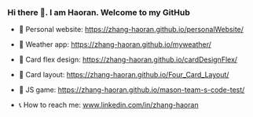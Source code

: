 ### Hi there 👋. I am Haoran. Welcome to my GitHub
- 📌 Personal website: https://zhang-haoran.github.io/personalWebsite/
- 📌 Weather app: https://zhang-haoran.github.io/myweather/
- 📌 Card flex design: https://zhang-haoran.github.io/cardDesignFlex/
- 📌 Card layout: https://zhang-haoran.github.io/Four_Card_Layout/
- 📌 JS game: https://zhang-haoran.github.io/mason-team-s-code-test/
  
- 📞 How to reach me: www.linkedin.com/in/zhang-haoran
